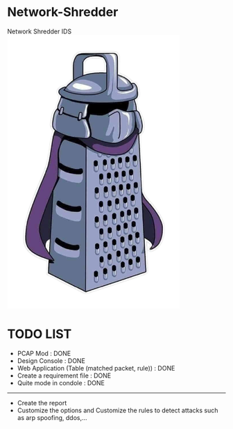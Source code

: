 # Network-Shredder
Network Shredder IDS
![](./source/static/logo.png)
# TODO LIST

+ PCAP Mod : DONE
+ Design Console : DONE
+ Web Application (Table (matched packet, rule)) : DONE
+ Create a requirement file : DONE
+ Quite mode in condole : DONE

---------

- Create the report
- Customize the options and Customize the rules to detect attacks such as arp spoofing, ddos,...
